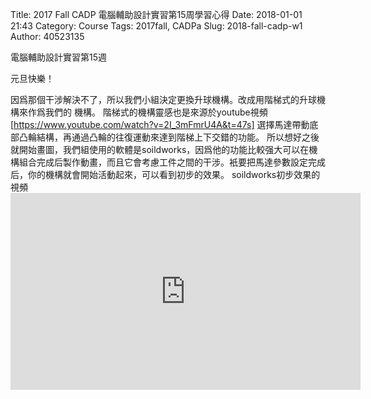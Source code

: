 Title: 2017 Fall CADP 電腦輔助設計實習第15周學習心得
Date: 2018-01-01 21:43
Category: Course
Tags: 2017fall, CADPa
Slug: 2018-fall-cadp-w1
Author: 40523135

電腦輔助設計實習第15週

<!-- PELICAN_END_SUMMARY -->

元旦快樂！

因爲那個干涉解決不了，所以我們小組決定更換升球機構。改成用階梯式的升球機構來作爲我們的
機構。
階梯式的機構靈感也是來源於youtube視頻[https://www.youtube.com/watch?v=2I_3mFmrU4A&t=47s]
選擇馬達帶動底部凸輪結構，再通過凸輪的往復運動來達到階梯上下交錯的功能。
所以想好之後就開始畫圖，我們組使用的軟體是soildworks，因爲他的功能比較强大可以在機構組合完成后製作動畫，而且它會考慮工件之間的干涉。衹要把馬達參數設定完成后，你的機構就會開始活動起來，可以看到初步的效果。
soildworks初步效果的視頻<iframe width="560" height="315" src="https://www.youtube.com/embed/O0HnqLvj8Qw" frameborder="0" gesture="media" allow="encrypted-media" allowfullscreen></iframe>